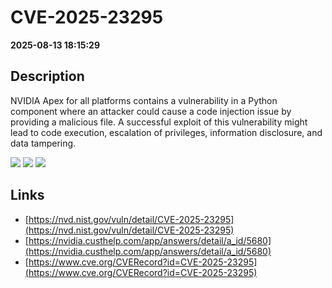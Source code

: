 # CVE-2025-23295

**2025-08-13 18:15:29**

## Description
NVIDIA Apex for all platforms contains a vulnerability in a Python component where an attacker could cause a code injection issue by providing a malicious file. A successful exploit of this vulnerability might lead to code execution, escalation of privileges, information disclosure, and data tampering.

![](https://img.shields.io/static/v1?label=Score&message=7.8&color=red)
![](https://img.shields.io/static/v1?label=Severity&message=HIGH&color=red)
![](https://img.shields.io/static/v1?label=CWE&message=RCE&color=green)

## Links
- [https://nvd.nist.gov/vuln/detail/CVE-2025-23295](https://nvd.nist.gov/vuln/detail/CVE-2025-23295)
- [https://nvidia.custhelp.com/app/answers/detail/a_id/5680](https://nvidia.custhelp.com/app/answers/detail/a_id/5680)
- [https://www.cve.org/CVERecord?id=CVE-2025-23295](https://www.cve.org/CVERecord?id=CVE-2025-23295)
